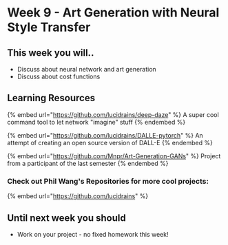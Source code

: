 # Week 9 - Art Generation with Neural Style Transfer

## This week you will..

* Discuss about neural network and art generation
* Discuss about cost functions

## Learning Resources

{% embed url="https://github.com/lucidrains/deep-daze" %}
A super cool command tool to let network "imagine" stuff
{% endembed %}

{% embed url="https://github.com/lucidrains/DALLE-pytorch" %}
An attempt of creating an open source version of DALL-E
{% endembed %}

{% embed url="https://github.com/Mnpr/Art-Generation-GANs" %}
Project from a participant of the last semester
{% endembed %}

### Check out Phil Wang's Repositories for more cool projects:

{% embed url="https://github.com/lucidrains" %}

## Until next week you should

* Work on your project - no fixed homework this week!
